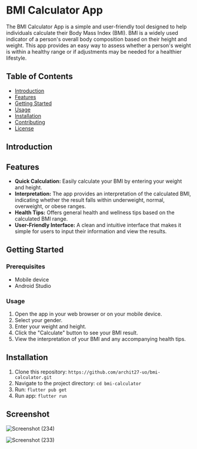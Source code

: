 # BMI Calculator App

The BMI Calculator App is a simple and user-friendly tool designed to help individuals calculate their Body Mass Index (BMI). BMI is a widely used indicator of a person's overall body composition based on their height and weight. This app provides an easy way to assess whether a person's weight is within a healthy range or if adjustments may be needed for a healthier lifestyle.




## Table of Contents
- [Introduction](#introduction)
- [Features](#features)
- [Getting Started](#getting-started)
- [Usage](#usage)
- [Installation](#installation)
- [Contributing](#contributing)
- [License](#license)



## Introduction


## Features
- **Quick Calculation:** Easily calculate your BMI by entering your weight and height.
- **Interpretation:** The app provides an interpretation of the calculated BMI, indicating whether the result falls within underweight, normal, overweight, or obese ranges.
- **Health Tips:** Offers general health and wellness tips based on the calculated BMI range.
- **User-Friendly Interface:** A clean and intuitive interface that makes it simple for users to input their information and view the results.

## Getting Started

### Prerequisites

- Mobile device
- Android Studio

### Usage

  1. Open the app in your web browser or on your mobile device.
  2. Select your gender.
  3. Enter your weight and height.
  4. Click the "Calculate" button to see your BMI result.
  5. View the interpretation of your BMI and any accompanying health tips.

## Installation

  1. Clone this repository: `https://github.com/archit27-uo/bmi-calculator.git`
  2. Navigate to the project directory: `cd bmi-calculator`
  3. Run: `flutter pub get`
  4. Run app: `flutter run`


## Screenshot
![Screenshot (234)](https://github.com/archit27-uo/bmi-calculator/assets/75472988/8ca64cb7-1204-4322-8d18-8357191809ed)

![Screenshot (233)](https://github.com/archit27-uo/bmi-calculator/assets/75472988/fffe3a8d-003f-426b-a652-c275554d6707)


